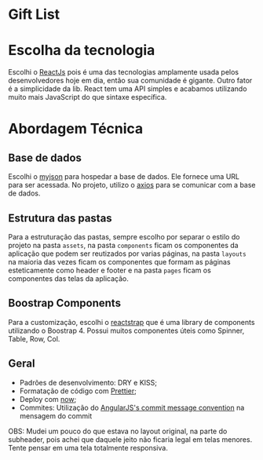 # Gift List

# Escolha da tecnologia

Escolhi o [ReactJs](https://reactjs.org/) pois é uma das tecnologias amplamente usada pelos desenvolvedores hoje em dia, então sua comunidade é gigante. Outro fator é a simplicidade da lib. React tem uma API simples e acabamos utilizando muito mais JavaScript do que sintaxe específica.

# Abordagem Técnica

## Base de dados

Escolhi o [myjson](http://myjson.com/) para hospedar a base de dados. Ele fornece uma URL para ser acessada. No projeto, utilizo o [axios](https://github.com/axios/axios) para se comunicar com a base de dados.

## Estrutura das pastas

Para a estruturação das pastas, sempre escolho por separar o estilo do projeto na pasta `assets`, na pasta `components` ficam os componentes da aplicação que podem ser reutizados por varias páginas, na pasta `layouts` na maioria das vezes ficam os componentes que formam as páginas esteticamente como header e footer e na pasta `pages` ficam os componentes das telas da aplicação.

## Boostrap Components

Para a customização, escolhi o [reactstrap](https://reactstrap.github.io/) que é uma library de components utilizando o Boostrap 4. Possui muitos componentes úteis como Spinner, Table, Row, Col.

## Geral

- Padrões de desenvolvimento: DRY e KISS;
- Formatação de código com [Prettier](https://prettier.io/);
- Deploy com [now](https://zeit.co/now);
- Commites: Utilização do [AngularJS's commit message convention](https://github.com/angular/angular.js/blob/master/DEVELOPERS.md#-git-commit-guidelines)
  na mensagem do commit

OBS: Mudei um pouco do que estava no layout original, na parte do subheader, pois achei que daquele jeito não ficaria legal em telas menores. Tente pensar em uma tela totalmente responsiva.
